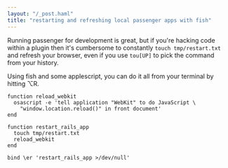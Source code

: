 ```yaml
---
layout: "/_post.haml"
title: "restarting and refreshing local passenger apps with fish"
---
```


Running passenger for development is great, but if you're hacking code within a plugin then it's cumbersome to constantly `touch tmp/restart.txt` and refresh your browser, even if you use `tou[UP]` to pick the command from your history.

Using fish and some applescript, you can do it all from your terminal by hitting ⌥R.

    function reload_webkit
      osascript -e 'tell application "WebKit" to do JavaScript \
        "window.location.reload()" in front document'
    end

    function restart_rails_app
      touch tmp/restart.txt
      reload_webkit
    end

    bind \er 'restart_rails_app >/dev/null'
